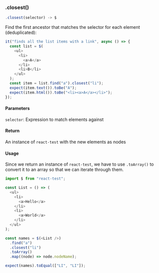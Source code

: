 ### .closest()

```js
.closest(selector) -> $
```

Find the first ancestor that matches the selector for each element (deduplicated):

```js
it("finds all the list items with a link", async () => {
  const list = $(
    <ul>
      <li>
        <a>A</a>
      </li>
      <li>B</li>
    </ul>
  );
  const item = list.find("a").closest("li");
  expect(item.text()).toBe("A");
  expect(item.html()).toBe("<li><a>A</a></li>");
});
```

#### Parameters

`selector`: Expression to match elements against

#### Return

An instance of `react-test` with the new elements as nodes

#### Usage

Since we return an instance of `react-test`, we have to use `.toArray()` to convert it to an array so that we can iterate through them.

```js
import $ from "react-test";

const List = () => (
  <ul>
    <li>
      <a>Hello</a>
    </li>
    <li>
      <a>World</a>
    </li>
  </ul>
);

const names = $(<List />)
  .find("a")
  .closest("li")
  .toArray()
  .map((node) => node.nodeName);

expect(names).toEqual(["LI", "LI"]);
```
